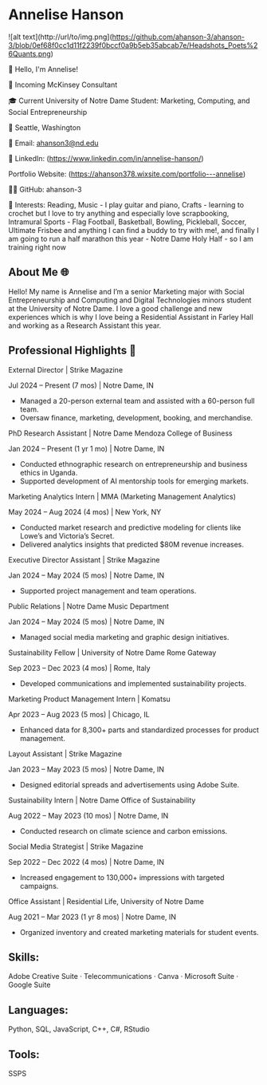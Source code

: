 # Annelise Hanson

![alt text](http://url/to/img.png](https://github.com/ahanson-3/ahanson-3/blob/0ef68f0cc1d11f2239f0bccf0a9b5eb35abcab7e/Headshots_Poets%26Quants.png)

👋 Hello, I'm Annelise!

🚀 Incoming McKinsey Consultant

🎓 Current University of Notre Dame Student: Marketing, Computing, and Social Entrepreneurship

📍 Seattle, Washington

📧 Email: ahanson3@nd.edu

🔗 LinkedIn: (https://www.linkedin.com/in/annelise-hanson/)

Portfolio Website: (https://ahanson378.wixsite.com/portfolio---annelise)

👨‍💻 GitHub: ahanson-3

🤔 Interests: Reading, Music - I play guitar and piano, Crafts - learning to crochet but I love to try anything and especially love scrapbooking, Intramural Sports - Flag Football, Basketball, Bowling, Pickleball, Soccer, Ultimate Frisbee and anything I can find a buddy to try with me!, and finally I am going to run a half marathon this year - Notre Dame Holy Half - so I am training right now

## About Me 🌐
Hello! My name is Annelise and I’m a senior Marketing major with Social Entrepreneurship and Computing and Digital Technologies minors student at the University of Notre Dame. I love a good challenge and new experiences which is why I love being a Residential Assistant in Farley Hall and working as a Research Assistant this year.

## Professional Highlights 🌟

External Director | Strike Magazine

Jul 2024 – Present (7 mos) | Notre Dame, IN
- Managed a 20-person external team and assisted with a 60-person full team.
- Oversaw finance, marketing, development, booking, and merchandise.


PhD Research Assistant | Notre Dame Mendoza College of Business

Jan 2024 – Present (1 yr 1 mo) | Notre Dame, IN
- Conducted ethnographic research on entrepreneurship and business ethics in Uganda.
- Supported development of AI mentorship tools for emerging markets.

  
Marketing Analytics Intern | MMA (Marketing Management Analytics)

May 2024 – Aug 2024 (4 mos) | New York, NY
- Conducted market research and predictive modeling for clients like Lowe’s and Victoria’s Secret.
- Delivered analytics insights that predicted $80M revenue increases.


Executive Director Assistant | Strike Magazine

Jan 2024 – May 2024 (5 mos) | Notre Dame, IN
- Supported project management and team operations.

Public Relations | Notre Dame Music Department

Jan 2024 – May 2024 (5 mos) | Notre Dame, IN
- Managed social media marketing and graphic design initiatives.

Sustainability Fellow | University of Notre Dame Rome Gateway

Sep 2023 – Dec 2023 (4 mos) | Rome, Italy
- Developed communications and implemented sustainability projects.

Marketing Product Management Intern | Komatsu

Apr 2023 – Aug 2023 (5 mos) | Chicago, IL

- Enhanced data for 8,300+ parts and standardized processes for product management.

  
Layout Assistant | Strike Magazine

Jan 2023 – May 2023 (5 mos) | Notre Dame, IN
- Designed editorial spreads and advertisements using Adobe Suite.


Sustainability Intern | Notre Dame Office of Sustainability

Aug 2022 – May 2023 (10 mos) | Notre Dame, IN
- Conducted research on climate science and carbon emissions.

  
Social Media Strategist | Strike Magazine

Sep 2022 – Dec 2022 (4 mos) | Notre Dame, IN
- Increased engagement to 130,000+ impressions with targeted campaigns.


Office Assistant | Residential Life, University of Notre Dame

Aug 2021 – Mar 2023 (1 yr 8 mos) | Notre Dame, IN
- Organized inventory and created marketing materials for student events.

## Skills: 
Adobe Creative Suite · Telecommunications · Canva · Microsoft Suite · Google Suite

## Languages: 
Python, SQL, JavaScript, C++, C#, RStudio

## Tools: 
SSPS


